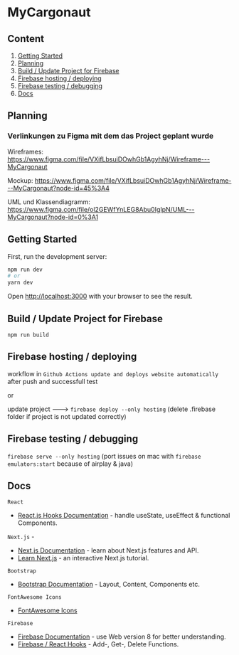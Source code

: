 

# MyCargonaut 

## Content
1. [Getting Started](#getting-started)
2. [Planning](#planning)
3. [Build / Update Project for Firebase](#build--update-project-for-firebase)
4. [Firebase hosting / deploying](#firebase-hosting--deploying)
5. [Firebase testing / debugging](#firebase-testing-/-debugging)
6. [Docs](#docs)


## Planning 
### Verlinkungen zu Figma mit dem das Project geplant wurde

Wireframes: https://www.figma.com/file/VXifLbsuiDOwhGb1AgyhNj/Wireframe---MyCargonaut

Mockup: https://www.figma.com/file/VXifLbsuiDOwhGb1AgyhNj/Wireframe---MyCargonaut?node-id=45%3A4

UML und Klassendiagramm:
https://www.figma.com/file/ol2GEWfYnLEG8Abu0IgIpN/UML---MyCargonaut?node-id=0%3A1
## Getting Started 
First, run the development server:

```bash
npm run dev
# or
yarn dev
```

Open [http://localhost:3000](http://localhost:3000) with your browser to see the result.                                                        




## Build / Update Project for Firebase

`npm run build`

## Firebase hosting / deploying

workflow in `Github Actions update and deploys website automatically` after push and successfull test

or 

update project ---> `firebase deploy --only hosting`
 (delete .firebase folder if project is not updated correctly)



## Firebase testing / debugging

`firebase serve --only hosting`
(port issues on mac with `firebase emulators:start` because of airplay & java)

## Docs

`React`

- [React.js Hooks Documentation](https://reactjs.org/docs/hooks-intro.html) - handle useState, useEffect & functional Components.

`Next.js` -

- [Next.js Documentation](https://nextjs.org/docs) - learn about Next.js features and API.
- [Learn Next.js](https://nextjs.org/learn) - an interactive Next.js tutorial.

`Bootstrap`

- [Bootstrap Documentation](https://getbootstrap.com/docs/4.1/layout/overview/) - Layout, Content, Components etc.

`FontAwesome Icons`

- [FontAwesome Icons](https://fontawesome.com/search?s=solid%2Cbrands)

`Firebase`

- [Firebase Documentation](https://firebase.google.com/docs/firestore/manage-data/add-data#web-version-8_5) - use Web version 8 for better understanding.
- [Firebase / React Hooks](https://cloudnweb.dev/2020/02/building-an-app-with-firebase-and-react-hooks-in-simple-way/) - Add-, Get-, Delete Functions.
